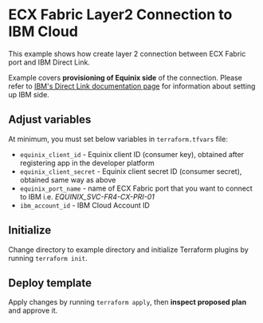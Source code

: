 # ECX Fabric Layer2 Connection to IBM Cloud

This example shows how create layer 2 connection between ECX Fabric port
and IBM Direct Link.

Example covers **provisioning of Equinix side** of the connection.
Please refer to [IBM's Direct Link documentation page](https://cloud.ibm.com/docs/terraform?topic=terraform-dl-gateway-resource)
for information about setting up IBM side.

## Adjust variables

At minimum, you must set below variables in `terraform.tfvars` file:

* `equinix_client_id` - Equinix client ID (consumer key), obtained after
registering app in the developer platform
* `equinix_client_secret` - Equinix client secret ID (consumer secret),
obtained same way as above
* `equinix_port_name` - name of ECX Fabric port that you want to connect
to IBM i.e. *EQUINIX_SVC-FR4-CX-PRI-01*
* `ibm_account_id` - IBM Cloud Account ID

## Initialize

Change directory to example directory and initialize Terraform plugins
by running `terraform init`.

## Deploy template

Apply changes by running `terraform apply`, then **inspect proposed plan**
and approve it.
